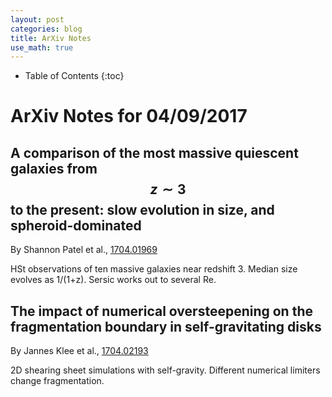 ```yaml
---
layout: post
categories: blog
title: ArXiv Notes
use_math: true
---
```


* Table of Contents
{:toc}


# ArXiv Notes for 04/09/2017


## A comparison of the most massive quiescent galaxies from $$z\sim 3$$ to the present: slow evolution in size, and spheroid-dominated

By Shannon Patel et al., [1704.01969](https://arxiv.org/abs/1704.01969)

HSt observations of ten massive galaxies near
redshift 3. Median size evolves as 1/(1+z). Sersic works out to several Re.

## The impact of numerical oversteepening on the fragmentation boundary in self-gravitating disks

By Jannes Klee et al., [1704.02193](https://arxiv.org/abs/1704.02193)

2D shearing sheet simulations with self-gravity.  Different numerical limiters change fragmentation.

 